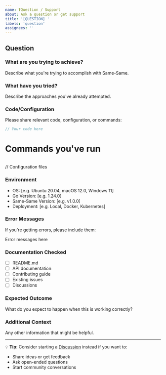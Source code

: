 ```yaml
---
name: ❓Question / Support
about: Ask a question or get support
title: '[QUESTION] '
labels: 'question'
assignees: ''
---
```


##  Question

###  What are you trying to achieve?
Describe what you're trying to accomplish with Same-Same.

###  What have you tried?
Describe the approaches you've already attempted.

###  Code/Configuration
Please share relevant code, configuration, or commands:

```go
// Your code here
```

# Commands you've run
```bash
```

// Configuration files

###  Environment
- OS: [e.g. Ubuntu 20.04, macOS 12.0, Windows 11]
- Go Version: [e.g. 1.24.0]
- Same-Same Version: [e.g. v1.0.0]
- Deployment: [e.g. Local, Docker, Kubernetes]

###  Error Messages
If you're getting errors, please include them:

Error messages here

###  Documentation Checked
- [ ] README.md
- [ ] API documentation
- [ ] Contributing guide
- [ ] Existing issues
- [ ] Discussions

###  Expected Outcome
What do you expect to happen when this is working correctly?

###  Additional Context
Any other information that might be helpful.

---

💡 **Tip**: Consider starting a [Discussion](https://github.com/tahcohcat/same-same/discussions) instead if you want to:
- Share ideas or get feedback
- Ask open-ended questions
- Start community conversations

